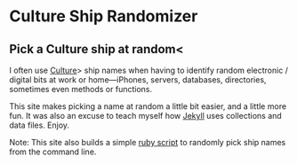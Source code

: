 # Culture Ship Randomizer

## Pick a Culture ship at random<

I often use [Culture](http://en.wikipedia.org/wiki/Culture_series")> ship names when having to identify random electronic / digital bits at work or home—iPhones, servers, databases, directories, sometimes even methods or functions. 

This site makes picking a name at random a little bit easier, and a little more fun. It was also an excuse to teach myself how [Jekyll](http://jekyllrb.com) uses collections and data files. Enjoy.

Note: This site also builds a simple [ruby script](http://bryanschuetz.github.io/culture-namer/gravitas.rb) to randomly pick ship names from the command line.